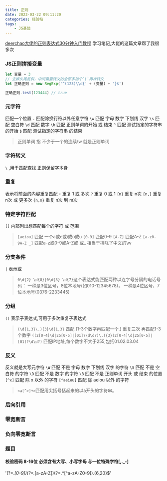 ```yaml
---
title: 正则
date: 2023-03-22 09:11:20
categories: 经验帖
tags:
    - JS基础
---
```



[deerchao大佬的正则表达式30分钟入门教程](https://deerchao.cn/tutorials/regex/regex.htm)
学习笔记,大佬的这篇文章帮了我很多次

### JS正则拼接变量
```js
let 变量 = 3
// 去掉头尾反斜，中间需要转义的全部多加个`\`再次转义
let 正确正则 = new RegExp('^(123)\\d{' + (变量) + '}$')

正确正则.test(123444) // true
```

### 元字符
匹配一个位置
`.`  匹配除换行符以外任意字符
`\w` 匹配 字母 数字 下划线 汉字
`\s` 匹配 空白符
`\d` 匹配 数字
`\b` 匹配 正则单词的开始 或 结束
`^`  匹配 测试指定的字符串 的开始
`$`  匹配 测试指定的字符串 的结束

> 正则单词 指 不少于一个的连续\w 就是正则单词

### 字符转义
`\` ,用于匹配查找 正则保留字本身

### 重复
表示将前面的内容重复匹配
`+`     重复 1 或 多次
`?`     重复 0 或 1
`{n}`   重复 n次
`{n,}`  重复 n次 或 更多次
`{n,m}` 重复 n次 到 m次

### 特定字符匹配
`[]` 内部列出想匹配每个的字符 或 范围

> `[aeiou]` 匹配 一个a或e或i或o或u
> `[0-9]` 匹配0-9 `[A-Z]` 匹配A-Z
> `[a-z0-9A-Z _]` 匹配a-z或0-9或A-Z或 或_ 相当于排除了中文的\w

### 分支条件
`|` 表示或

> `0\d{2}-\d{8}|0\d{3}-\d{7}`这个表达式能匹配两种以连字号分隔的电话号码：
> 一种是3位区号，8位本地号(如010-12345678)，
> 一种是4位区号，7位本地号(0376-2233445)

### 分组
`()` 表示子表达式,可用于多次重复子表达式

> `(\d{1,3}\.){3}\d{1,3}`
> 匹配 (1-3个数字再匹配一个.) 重复三次 再匹配1-3个数字
> `((2[0-4]\d|25[0-5]|[01]?\d\d?)\.){3}(2[0-4]\d|25[0-5]|[01]?\d\d?)`
> 匹配IP地址,每个数字不大于255,包括01.02.03.04

### 反义
反义就是大写元字符
`\W`	    匹配 不是 字母 数字 下划线 汉字 的字符
`\S`	    匹配 不是 空白符               的字符
`\D`	    匹配 不是 数字                 的字符
`\B`	    匹配 不是 正则单词 开头 或 结束 的位置
`[^x]`	    匹配 除 x     以外             的字符
`[^aeiou]`	匹配 除 aeiou 以外             的字符

> `<a[^>]+>`匹配用尖括号括起来的以a开头的字符串。

### 后向引用

### 零宽断言

### 负向零宽断言


### 题目

#### 校验密码 8-16位 必须含有大写、小写字母 与一位特殊字符[,._-]

'(?=.*[0-9])(?=.*[a-zA-Z])(?=.*[^a-zA-Z0-9]).{6,20}$'
